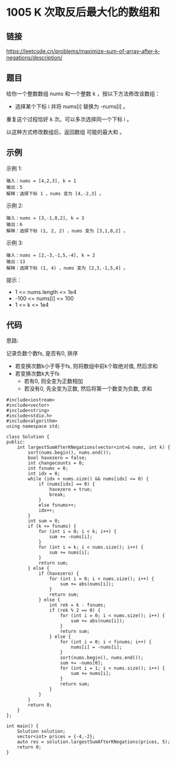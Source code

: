 # 1005 K 次取反后最大化的数组和
## 链接
https://leetcode.cn/problems/maximize-sum-of-array-after-k-negations/description/

## 题目 
给你一个整数数组 nums 和一个整数 k ，按以下方法修改该数组：

- 选择某个下标 i 并将 nums[i] 替换为 -nums[i] 。

重复这个过程恰好 k 次。可以多次选择同一个下标 i 。

以这种方式修改数组后，返回数组 可能的最大和 。

## 示例
示例 1:
```
输入：nums = [4,2,3], k = 1
输出：5
解释：选择下标 1 ，nums 变为 [4,-2,3] 。
```
示例 2:
```
输入：nums = [3,-1,0,2], k = 3
输出：6
解释：选择下标 (1, 2, 2) ，nums 变为 [3,1,0,2] 。
```
示例 3:
```
输入：nums = [2,-3,-1,5,-4], k = 2
输出：13
解释：选择下标 (1, 4) ，nums 变为 [2,3,-1,5,4] 。
```

提示：

- 1 <= nums.length <= 1e4
- -100 <= nums[i] <= 100
- 1 <= k <= 1e4

## 代码
思路:

记录负数个数fs, 是否有0, 排序
- 若变换次数k小于等于fs, 则将数组中前k个取绝对值, 然后求和
- 若变换次数k大于fs
    - 若有0, 则全变为正数相加
    - 若没有0, 先全变为正数, 然后将第一个数变为负数, 求和

```
#include<iostream>
#include<vector>
#include<string>
#include<stdio.h>
#include<algorithm>
using namespace std;

class Solution {
public:
    int largestSumAfterKNegations(vector<int>& nums, int k) {
        sort(nums.begin(), nums.end());
        bool havezero = false;
        int changecounts = 0;
        int fsnums = 0;
        int idx = 0;
        while (idx < nums.size() && nums[idx] <= 0) {
            if (nums[idx] == 0) {
                havezero = true;
                break;
            }
            else fsnums++;
            idx++;
        }
        int sum = 0;
        if (k <= fsnums) {
            for (int i = 0; i < k; i++) {
                sum += -nums[i];
            }
            for (int i = k; i < nums.size(); i++) {
                sum += nums[i];
            }
            return sum;
        } else {
            if (havezero) {
                for (int i = 0; i < nums.size(); i++) {
                    sum += abs(nums[i]);
                }
                return sum;
            } else {
                int rek = k - fsnums;
                if (rek % 2 == 0) {
                    for (int i = 0; i < nums.size(); i++) {
                        sum += abs(nums[i]);
                    }
                    return sum;
                } else {
                    for (int i = 0; i < fsnums; i++) {
                        nums[i] = -nums[i];
                    }
                    sort(nums.begin(), nums.end());
                    sum += -nums[0];
                    for (int i = 1; i < nums.size(); i++) {
                        sum += nums[i];
                    }
                    return sum;
                }
            }
        }
        return 0;
    }
};

int main() {
    Solution solution;
    vector<int> prices = {-4,-2};
    auto res = solution.largestSumAfterKNegations(prices, 5);
    return 0;
}
```